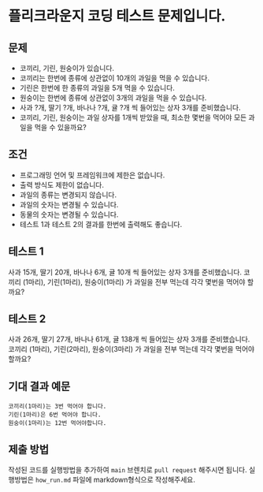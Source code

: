 # 플리크라운지 코딩 테스트 문제입니다.

## 문제
* 코끼리, 기린, 원숭이가 있습니다.
* 코끼리는 한번에 종류에 상관없이 10개의 과일을 먹을 수 있습니다.
* 기린은 한번에 한 종류의 과일을 5개 먹을 수 있습니다.
* 원숭이는 한번에 종류에 상관없이 3개의 과일을 먹을 수 있습니다.
* 사과 ?개, 딸기 ?개, 바나나 ?개, 귤 ?개 씩 들어있는 상자 3개를 준비했습니다.
* 코끼리, 기린, 원숭이는 과일 상자를 1개씩 받았을 때, 최소한 몇번을 먹어야 모든 과일을 먹을 수 있을까요?

## 조건
* 프로그래밍 언어 및 프레임워크에 제한은 없습니다.
* 출력 방식도 제한이 없습니다.
* 과일의 종류는 변경되지 않습니다.
* 과일의 숫자는 변경될 수 있습니다.
* 동물의 숫자는 변경될 수 있습니다.
* 테스트 1과 테스트 2의 결과를 한번에 출력해도 좋습니다.

## 테스트 1
사과 15개, 딸기 20개, 바나나 6개, 귤 10개 씩 들어있는 상자 3개를 준비했습니다.
코끼리 (1마리), 기린(1마리), 원숭이(1마리) 가 과일을 전부 먹는데 각각 몇번을 먹어야 할까요?

## 테스트 2
사과 26개, 딸기 27개, 바나나 61개, 귤 138개 씩 들어있는 상자 3개를 준비했습니다.
코끼리 (1마리), 기린(2마리), 원숭이(3마리) 가 과일을 전부 먹는데 각각 몇번을 먹어야 할까요?

## 기대 결과 예문

```shell
코끼리(1마리)는 3번 먹어야 합니다.
기린(1마리)은 6번 먹어야 합니다.
원숭이(1마리)는 12번 먹어야합니다.
```

## 제출 방법

작성된 코드를 실행방법을 추가하여 `main` 브렌치로 `pull request` 해주시면 됩니다.
실행방법은 `how_run.md` 파일에 markdown형식으로 작성해주세요.
